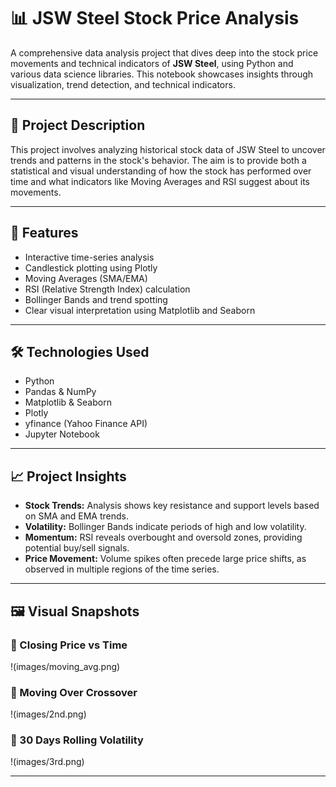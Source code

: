 # 📊 JSW Steel Stock Price Analysis

A comprehensive data analysis project that dives deep into the stock price movements and technical indicators of **JSW Steel**, using Python and various data science libraries. This notebook showcases insights through visualization, trend detection, and technical indicators.

---

## 🧠 Project Description

This project involves analyzing historical stock data of JSW Steel to uncover trends and patterns in the stock's behavior. The aim is to provide both a statistical and visual understanding of how the stock has performed over time and what indicators like Moving Averages and RSI suggest about its movements.

---
## 🚀 Features

- Interactive time-series analysis
- Candlestick plotting using Plotly
- Moving Averages (SMA/EMA)
- RSI (Relative Strength Index) calculation
- Bollinger Bands and trend spotting
- Clear visual interpretation using Matplotlib and Seaborn

---

## 🛠️ Technologies Used

- Python
- Pandas & NumPy
- Matplotlib & Seaborn
- Plotly
- yfinance (Yahoo Finance API)
- Jupyter Notebook

---

## 📈 Project Insights

- **Stock Trends:** Analysis shows key resistance and support levels based on SMA and EMA trends.
- **Volatility:** Bollinger Bands indicate periods of high and low volatility.
- **Momentum:** RSI reveals overbought and oversold zones, providing potential buy/sell signals.
- **Price Movement:** Volume spikes often precede large price shifts, as observed in multiple regions of the time series.

---

## 🖼️ Visual Snapshots

### 🔹 Closing Price vs Time
!(images/moving_avg.png)

### 🔹 Moving Over Crossover
!(images/2nd.png)

### 🔹 30 Days Rolling Volatility
!(images/3rd.png)

---

